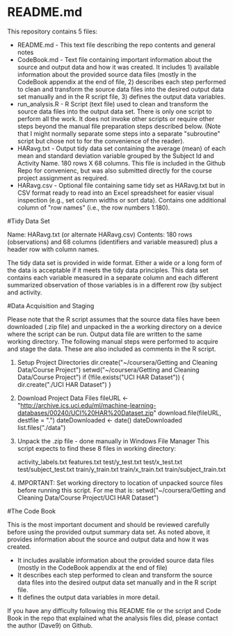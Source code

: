 # README.md  

This repository contains 5 files:

* README.md - This text file describing the repo contents and general notes
* CodeBook.md - Text file containing important information about the source and output data and how it was created.  It includes 1) available information about the provided source data files (mostly in the CodeBook appendix at the end of file, 2) describes each step performed to clean and transform the source data files into the desired output data set manually and in the R script file, 3) defines the output data variables.
* run_analysis.R - R Script (text file) used to clean and transform the source data files into the output data set.  There is only one script to perform all the work.  It does not invoke other scripts or require other steps beyond the manual file preparation steps described below.  (Note that I might normally separate some steps into a separate "subroutine" script but chose not to for the convenience of the reader).
* HARavg.txt - Output tidy data set containing the average (mean) of each mean and standard deviation variable grouped by the Subject Id and Activity Name.  180 rows X 68 columns.  This file is included in the Github Repo for convenienc, but was also submitted directly for the course project assignment as required.
* HARavg.csv - Optional file containing same tidy set as HARavg.txt but in CSV format ready to read into an Excel spreadsheet for easier visual inspection (e.g., set column widths or sort data).  Contains one additional column of "row names" (i.e., the row numbers 1:180).

#Tidy Data Set

Name: HARavg.txt (or alternate HARavg.csv)
Contents: 180 rows (observations) and 68 columns (identifiers and variable measured) plus a header row with column names.

The tidy data set is provided in wide format.  Either a wide or a long form of the data is acceptable if it meets the tidy data principles. This data set contains each variable measured in a separate column and each different summarized observation of those variables is in a different row (by subject and activity.

#Data Acquisition and Staging

Please note that the R script assumes that the source data files have been downloaded (.zip file) and unpacked in the a working directory on a device where the script can be run.  Output data file are written to the same working directory.  The following manual steps were performed to acquire and stage the data.  These are also included as comments in the R script.

 1) Setup Project Directories
      dir.create("~/coursera/Getting and Cleaning Data/Course Project")
      setwd("~/coursera/Getting and Cleaning Data/Course Project")
      if (!file.exists("UCI HAR Dataset")) { dir.create("./UCI HAR Dataset") }
    
 2) Download Project Data Files
      fileURL <- "http://archive.ics.uci.edu/ml/machine-learning-databases/00240/UCI%20HAR%20Dataset.zip"
      download.file(fileURL, destfile = ".")
      dateDownloaded <- date()
      dateDownloaded
      list.files("./data")
       
 3) Unpack the .zip file - done manually in Windows File Manager
    This script expects to find these 8 files in working directory:
    
      activity_labels.txt 
      features.txt
      test/y_test.txt 
      test/x_test.txt 
      test/subject_test.txt 
      train/y_train.txt 
      train/x_train.txt 
      train/subject_train.txt  
    
 4) IMPORTANT:
     Set working directory to location of unpacked source files
     before running this script. For me that is:
     setwd("~/coursera/Getting and Cleaning Data/Course Project/UCI HAR Dataset")

#The Code Book

This is the most important document and should be reviewed carefully before using the provided output summary data set.  As noted above, it provides information about the source and output data and how it was created.

* It includes available information about the provided source data files (mostly in the CodeBook appendix at the end of file)
* It describes each step performed to clean and transform the source data files into the desired output data set manually and in the R script file.
* It defines the output data variables in more detail.

If you have any difficulty following this README file or the script and Code Book in the repo that explained what the analysis files did, please contact the author (Dave9) on Github.
